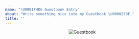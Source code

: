```yaml
---
name: "\U0001F4D6 Guestbook Entry"
about: "Write something nice into my Guestbook \U0000270F."
title: ''
---
```


<div align="center">
  <img src="https://github.com/sriharikapu/sriharikapu/blob/master/bnc.png?raw=true" alt="Guestbook" />
  <br />
</div>

<!--
Write your message here
-->
